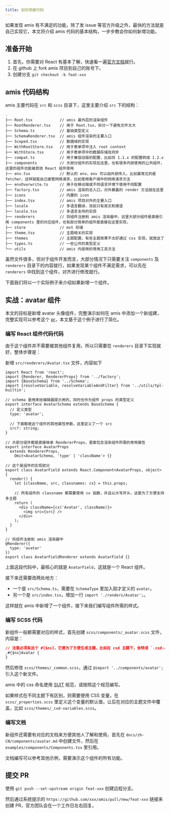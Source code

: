 ```yaml
---
title: 如何贡献代码
---
```


如果发现 amis 有不满足的功能，除了发 issue 等官方升级之外，最快的方法就是自己实现它，本文将介绍 amis 代码的基本结构，一步步教会你如何新增功能。

## 准备开始

1. 首先，你需要对 React 有基本了解，快速看一遍[官方文档](https://zh-hans.reactjs.org/docs/getting-started.html)就行。
2. 在 github 上 fork amis 项目到自己的账号下。
3. 创建分支 `git checkout -b feat-xxx`

## amis 代码结构

amis 主要代码在 `src` 和 `scss` 目录下，这里主要介绍 `src` 下的结构：

```
.
├── Root.tsx            // amis 最外层的渲染组件
├── RootRenderer.tsx    // 用于 Root.tsx，拆分一下避免文件太大
├── Schema.ts           // 基础类型定义
├── SchemaRenderer.tsx  // amis 组件渲染的主要入口
├── Scoped.tsx          // 数据域的实现
├── WithRootStore.tsx   // 用于表单项中注入 root context
├── WithStore.tsx       // 用于表单项中的数据存储及同步
├── compat.ts           // 用于兼容旧版的配置，比如将 1.1.x 的配置转成 1.2.x
├── components          // 大部分组件的实现在这里，也有很多内部使用的公共组件，这里的组件也能被其他 React 组件使用
├── env.tsx             // 默认的 env，env 可以由外部传入，比如最常见的是 fetcher，这样就能自己接管网络请求，比如使用客户端中的网络请求方法
├── envOverwrite.ts     // 用于在移动端或不同语言环境下使用不同配置
├── factory.tsx         // amis 渲染的总入口，对外暴露的 render 方法就在这里
├── icons               // 内置的 icon
├── index.tsx           // amis 项目对外的主要入口
├── locale              // 多语言翻译，目前只有英文和德语
├── locale.tsx          // 多语言支持的实现
├── renderers           // 将组件注册到 amis 渲染器中，这里大部分组件是直接引用 components 里的对应组件，也有部分简单的组件是直接在这里实现，
├── store               // mst 存储
├── theme.tsx           // 主题相关的实现
├── themes              // 主题配置，有些主题效果不太好通过 css 实现，就放这了
├── types.ts            // 一些公共的类型定义
└── utils               // amis 内部用的常用工具方法
```

虽然文件很多，但对于组件开发而言，大部分情况下只需要关注 `components` 及 `renderers` 目录下的内容就行，如果发现某个组件不满足需求，可以先在 `renderers` 中找到这个组件，对齐进行修改就行。

下面我们将以一个实际例子来介绍如果新增一个组件。

## 实战：avatar 组件

本文的目标是新增 avatar 头像组件，完整演示如何在 amis 中添加一个新组建，完整实现可以参考这个 [pr](https://github.com/baidu/amis/pull/1684/files)，本文基于这个例子进行了简化。

### 编写 React 组件代码代码

由于这个组件并不需要被其他组件复用，所以只需要在 `renderers` 目录下实现就好，整体步骤是：

新增 `src/renderers/Avatar.tsx` 文件，内容如下

```tsx
import React from 'react';
import {Renderer, RendererProps} from '../factory';
import {BaseSchema} from '../Schema';
import {resolveVariable, resolveVariableAndFilter} from '../utils/tpl-builtin';

// schema 是用来给编辑器提示用的，同时也作为组件 props 的类型定义
export interface AvatarSchema extends BaseSchema {
  // 定义类型
  type: 'avatar';

  // 下面都是这个组件的其他属性参数，这里定义了一个 src
  src?: string;
}

// 大部分组件都是直接继承 RendererProps，里面包含渲染组件所需的常用属性
export interface AvatarProps
  extends RendererProps,
    Omit<AvatarSchema, 'type' | 'className'> {}

// 这个是组件的实现部分
export class AvatarField extends React.Component<AvatarProps, object> {
  render() {
    let {className, src, classnames: cx} = this.props;

    // 所有组件的 classname 都需要使用 cx 函数，并且以大写开头，这是为了方便支持多主题
    return (
      <div className={cx('Avatar', className)}>
        <img src={src} />
      </div>
    );
  }
}

// 将组件注册到 amis 渲染器中
@Renderer({
  type: 'avatar'
})
export class AvatarFieldRenderer extends AvatarField {}
```

上面这段代码中，最核心的就是 `AvatarField`，这就是一个 React 组件。

接下来还需要改两处地方：

- 一个是 `src/Schema.ts`，需要在 `SchemaType` 里加入刚才定义的 `avatar`。
- 另一个是 `src/index.tsx`，增加一行 `import './renders/Avatar';`。

这样就在 amis 中新增了一个组件，接下来我们编写组件所需的样式。

### 编写 SCSS 代码

新组件一般都需要对应的样式，首先创建 `scss/components/_avatar.scss` 文件，内容是：

```css
// 注意必须有这个 #{$ns}，它是为了方便生成主题，比如在 cxd 主题下，会转成 `.cxd-Avatar`
.#{$ns}Avatar {
}
```

然后修改 `scss/themes/_common.scss`，通过 `@import '../components/avatar';` 引入这个新文件。

amis 中的 css 命名使用 [SUIT](https://github.com/suitcss/suit/blob/master/doc/naming-conventions.md) 规范，请按照这个规范编写。

如果样式在不同主题下有区别，则需要使用 CSS 变量，在 `scss/_properties.scss` 里定义这个变量的默认值，让后在对应的主题文件中覆盖，比如 `scss/themes/_cxd-variables.scss`。

### 编写文档

新组件还需要有对应的文档来方便其他人了解和使用，首先在 `docs/zh-CN/components/avatar.md` 中创建文件，然后在 `examples/components/Components.tsx` 里引用。

文档编写可以参考其他示例，需要演示这个组件的所有功能。

## 提交 PR

使用 `git push --set-upstream origin feat-xxx` 创建远程分支。

然后通过系统提示的 `https://github.com/xxx/amis/pull/new/feat-xxx` 链接来创建 PR，官方团队会在一个工作日左右回复。
